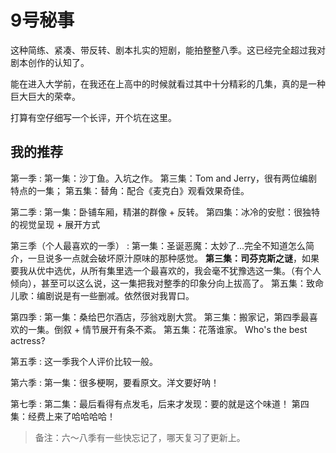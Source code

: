 # 9号秘事

这种简练、紧凑、带反转、剧本扎实的短剧，能拍整整八季。这已经完全超过我对剧本创作的认知了。

能在进入大学前，在我还在上高中的时候就看过其中十分精彩的几集，真的是一种巨大巨大的荣幸。

打算有空仔细写一个长评，开个坑在这里。


## 我的推荐

第一季
:   第一集：沙丁鱼。入坑之作。
    第三集：Tom and Jerry，很有两位编剧特点的一集；
    第五集：替角：配合《麦克白》观看效果奇佳。

第二季
:   第一集：卧铺车厢，精湛的群像 + 反转。
    第四集：冰冷的安慰：很独特的视觉呈现 + 展开方式

第三季（个人最喜欢的一季）
:   第一集：圣诞恶魔：太妙了...完全不知道怎么简介，一旦说多一点就会破坏原汁原味的那种感觉。
    **第三集：司芬克斯之谜**，如果要我从优中选优，从所有集里选一个最喜欢的，我会毫不犹豫选这一集。（有个人倾向），甚至可以这么说，这一集把我对整季的印象分向上拔高了。
    第五集：致命儿歌：编剧说是有一些删减。依然很对我胃口。

第四季
:   第一集：桑给巴尔酒店，莎翁戏剧大赏。
    第三集：搬家记，第四季最喜欢的一集。倒叙 + 情节展开有条不紊。
    第五集：花落谁家。 Who's the best actress?

第五季
:   这一季我个人评价比较一般。

第六季
:   第一集：很多梗啊，要看原文。洋文要好呐！

第七季
:   第二集：最后看得有点发毛，后来才发现：要的就是这个味道！
    第四集：经费上来了哈哈哈哈！

> 备注：六～八季有一些快忘记了，哪天复习了更新上。